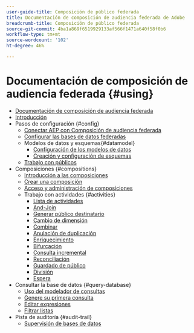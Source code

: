 ```yaml
---
user-guide-title: Composición de público federada
title: Documentación de composición de audiencia federada de Adobe
breadcrumb-title: Composición de público federada
source-git-commit: 4ba1a869f6519929133af566f1471a640f58f0b6
workflow-type: tm+mt
source-wordcount: '102'
ht-degree: 46%

---
```



# Documentación de composición de audiencia federada {#using}

+ [Documentación de composición de audiencia federada](home.md)
+ [Introducción ](chapter1/newfile.md)
+ Pasos de configuración {#config}
   + [Conectar AEP con Composición de audiencia federada](connections/destinations.md)
   + [Configurar las bases de datos federadas](connections/federated-db.md)
   + Modelos de datos y esquemas{#datamodel}
      + [Configuración de los modelos de datos](data-management/gs-models.md)
      + [Creación y configuración de esquemas](customer/schemas.md)
   + [Trabajo con públicos](customer/audiences.md)
+ Composiciones {#compositions}
   + [Introducción a las composiciones](compositions/gs-compositions.md)
   + [Crear una composición](compositions/create-compositions.md)
   + [Acceso y administración de composiciones](compositions/manage-compositions.md)
   + Trabajo con actividades {#activities}
      + [Lista de actividades](compositions/activities/about-activities.md)
      + [And-Join](compositions/activities/and-join.md)
      + [Generar público destinatario](compositions/activities/build-audience.md)
      + [Cambio de dimensión](compositions/activities/change-dimension.md)
      + [Combinar](compositions/activities/combine.md)
      + [Anulación de duplicación](compositions/activities/deduplication.md)
      + [Enriquecimiento](compositions/activities/enrichment.md)
      + [Bifurcación](compositions/activities/fork.md)
      + [Consulta incremental](compositions/activities/incremental-query.md)
      + [Reconciliación](compositions/activities/reconciliation.md)
      + [Guardado de público](compositions/activities/save-audience.md)
      + [División](compositions/activities/split.md)
      + [Espera](compositions/activities/wait.md)
+ Consultar la base de datos {#query-database}
   + [Uso del modelador de consultas](query/query-modeler-overview.md)
   + [Genere su primera consulta](query/build-query.md)
   + [Editar expresiones](query/expression-editor.md)
   + [Filtrar listas](query/filter.md)
+ Pista de auditoría {#audit-trail}
   + [Supervisión de bases de datos](admin/audit-trail.md)